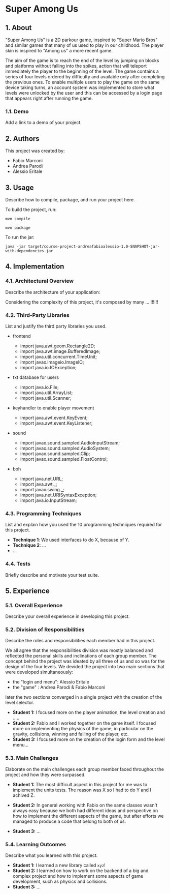 # Super Among Us

## 1. About

"Super Among Us" is a 2D parkour game, inspired to "Super Mario Bros" and similar games that many of us used to play
in our childhood. The player skin is inspired to "Among us" a more recent game.

The aim of the game is to reach the end of the level by jumping on blocks and platforms without falling into the spikes,
action that will teleport immediately the player to the beginning of the level.
The game contains a series of four levels ordered by difficulty and available only after completing the previous ones.
To enable multiple users to play the game on the same device taking turns, an account system was implemented to store what levels
were unlocked by the user and this can be accessed by a login page that appears right after running the game.

### 1.1. Demo

Add a link to a demo of your project.

## 2. Authors

This project was created by:

- Fabio Marconi
- Andrea Parodi
- Alessio Eritale

## 3. Usage

Describe how to compile, package, and run your project here.

To build the project, run:

```shell
mvn compile
```
```shell
mvn package
```
To run the jar:

```
java -jar target/course-project-andreafabioalessio-1.0-SNAPSHOT-jar-with-dependencies.jar
```

## 4. Implementation

### 4.1. Architectural Overview

Describe the architecture of your application:

Considering the complexity of this project, it's composed by many ... !!!!!!

### 4.2. Third-Party Libraries

List and justify the third party libraries you used.

- frontend

  - import java.awt.geom.Rectangle2D;
  - import java.awt.image.BufferedImage;
  - import java.util.concurrent.TimeUnit;
  - import javax.imageio.ImageIO;
  - import java.io.IOException;

- txt database for users

  - import java.io.File;
  - import java.util.ArrayList;
  - import java.util.Scanner;

- keyhandler to enable player movement

  - import java.awt.event.KeyEvent;
  - import java.awt.event.KeyListener;

- sound

  - import javax.sound.sampled.AudioInputStream;
  - import javax.sound.sampled.AudioSystem;
  - import javax.sound.sampled.Clip;
  - import javax.sound.sampled.FloatControl;

- boh
  - import java.net.URL;
  - import java.awt.\_;
  - import javax.swing.\_;
  - import java.net.URISyntaxException;
  - import java.io.InputStream;

### 4.3. Programming Techniques

List and explain how you used the 10 programming techniques required for this project.

- **Technique 1**: We used interfaces to do X, because of Y.
- **Technique 2**: ...
- ...

### 4.4. Tests

Briefly describe and motivate your test suite.

## 5. Experience

### 5.1. Overall Experience

Describe your overall experience in developing this project.

### 5.2. Division of Responsibilities

Describe the roles and responsibilities each member had in this project.

We all agree that the responsibilities division was mostly balanced and reflected the personal skills and inclinations of each group member. The concept behind the project was ideated by all three of us and so was for the design of the four levels. We devided the project into two main sections that were developed simultaneously:

- the "login and menu": Alessio Eritale
- the "game" : Andrea Parodi & Fabio Marconi

later the two sections converged in a single project with the creation of the level selector.

- **Student 1:** I focused more on the player animation, the level creation and .....
- **Student 2:** Fabio and I worked together on the game itself. I focused more on implementing the physics of the game, in particular on the gravity, collisions, winning and failing of the player, etc.
- **Student 3:** I focused more on the creation of the login form and the level menu...

### 5.3. Main Challenges

Elaborate on the main challenges each group member faced throughout the project and how they were surpassed.

- **Student 1:** The most difficult aspect in this project for me was to implement the units tests. The reason was X so I had to do Y and I achived Z.

- **Student 2:** In general working with Fabio on the same classes wasn't always easy because we both had different ideas and perspective on how to implement the different aspects of the game, but after efforts we managed to produce a code that belong to both of us.

- **Student 3:** ...

### 5.4. Learning Outcomes

Describe what you learned with this project.

- **Student 1:** I learned a new library called `xyz`!
- **Student 2:** I learned on how to work on the backend of a big and complex project and how to implement some aspects of game development, such as physics and collisions.
- **Student 3:** ...
